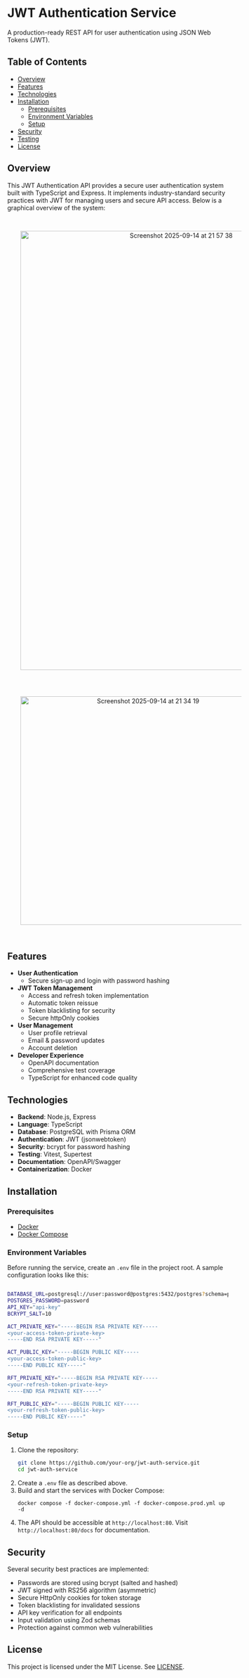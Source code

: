 # JWT Authentication Service

A production-ready REST API for user authentication using JSON Web Tokens (JWT).

## Table of Contents

- [Overview](#overview)
- [Features](#features)
- [Technologies](#technologies)
- [Installation](#installation)
  - [Prerequisites](#prerequisites)
  - [Environment Variables](#environment-variables)
  - [Setup](#setup)
- [Security](#security)
- [Testing](#testing)
- [License](#license)

## Overview

This JWT Authentication API provides a secure user authentication system built with TypeScript and Express. It implements industry-standard security practices with JWT for managing users and secure API access. Below is a graphical overview of the system:

<p align="center">
  <img 
    src="https://github.com/user-attachments/assets/71a052bf-72a6-4b5c-9ca5-bb76b4bc1ee7" 
    alt="Screenshot 2025-09-14 at 21 57 38" 
    width="717" height="999" 
    style="padding: 30px;" 
  />
  <img 
    src="https://github.com/user-attachments/assets/7e02e18a-f534-4d1f-b6ff-207ad563cd80" 
    alt="Screenshot 2025-09-14 at 21 34 19" 
    width="566" height="520" 
    style="padding: 30px;" 
  />
</p>

## Features

- **User Authentication**
  - Secure sign-up and login with password hashing
- **JWT Token Management**
  - Access and refresh token implementation
  - Automatic token reissue
  - Token blacklisting for security
  - Secure httpOnly cookies
- **User Management**
  - User profile retrieval
  - Email & password updates
  - Account deletion
- **Developer Experience**
  - OpenAPI documentation
  - Comprehensive test coverage
  - TypeScript for enhanced code quality

## Technologies

- **Backend**: Node.js, Express
- **Language**: TypeScript
- **Database**: PostgreSQL with Prisma ORM
- **Authentication**: JWT (jsonwebtoken)
- **Security**: bcrypt for password hashing
- **Testing**: Vitest, Supertest
- **Documentation**: OpenAPI/Swagger
- **Containerization**: Docker

## Installation

### Prerequisites

- [Docker](https://docs.docker.com/get-docker/)
- [Docker Compose](https://docs.docker.com/compose/install/)

### Environment Variables

Before running the service, create an `.env` file in the project root. A sample configuration looks like this:

```bash

DATABASE_URL=postgresql://user:password@postgres:5432/postgres?schema=public
POSTGRES_PASSWORD=password
API_KEY="api-key"
BCRYPT_SALT=10

ACT_PRIVATE_KEY="-----BEGIN RSA PRIVATE KEY-----
<your-access-token-private-key>
-----END RSA PRIVATE KEY-----"

ACT_PUBLIC_KEY="-----BEGIN PUBLIC KEY-----
<your-access-token-public-key>
-----END PUBLIC KEY-----"

RFT_PRIVATE_KEY="-----BEGIN RSA PRIVATE KEY-----
<your-refresh-token-private-key>
-----END RSA PRIVATE KEY-----"

RFT_PUBLIC_KEY="-----BEGIN PUBLIC KEY-----
<your-refresh-token-public-key>
-----END PUBLIC KEY-----"
```

### Setup

1. Clone the repository:
   ```bash
   git clone https://github.com/your-org/jwt-auth-service.git
   cd jwt-auth-service
   ```
2. Create a `.env` file as described above.
3. Build and start the services with Docker Compose:
   ```
   docker compose -f docker-compose.yml -f docker-compose.prod.yml up -d
   ```
4. The API should be accessible at `http://localhost:80`. Visit `http://localhost:80/docs` for documentation.

## Security

Several security best practices are implemented:

- Passwords are stored using bcrypt (salted and hashed)
- JWT signed with RS256 algorithm (asymmetric)
- Secure HttpOnly cookies for token storage
- Token blacklisting for invalidated sessions
- API key verification for all endpoints
- Input validation using Zod schemas
- Protection against common web vulnerabilities

## License

This project is licensed under the MIT License. See [LICENSE](./LICENSE).
